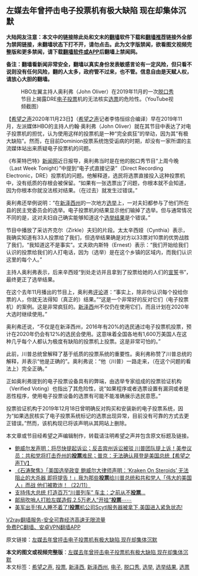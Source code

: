  <h2>左媒去年曾抨击电子投票机有极大缺陷 现在却集体沉默</h2> <p class="notice"><b>大陆网友注意：本文中的链接除此处和文末的<a href="https://github.com/bannedbook/fanqiang" >翻墙</a>软件下载和<a href="https://github.com/killgcd/justmysocks/blob/master/README.md">翻墙推荐</a>链接外全部为禁网链接，未翻墙状态下打不开，请勿点击。此为文字版禁闻，欲看图文视频完整版和更多禁闻，请下载<a href="https://github.com/bannedbook/fanqiang">翻墙软件或APP</a>后翻墙上禁闻网。</p><p>备注：翻墙看新闻非常安全，翻墙以真实身份发表敏感言论有一定风险，但只看不说则没有任何风险，翻的人太多，政府管不过来，也不管。信息自由是天赋人权，请放心大胆的翻墙。</b></p>  <div class="entry"> <figure><figcaption>HBO左翼主持人奥利弗（John Oliver）在2019年11月的一次<a href="https://www.bannedbook.org/bnews/tag/%E8%84%B1%E5%8F%A3%E7%A7%80/" class="st_tag internal_tag" rel="tag" title="标签 脱口秀 下的日志">脱口秀</a>节目上揭露DRE<a href="https://www.bannedbook.org/bnews/tag/%E7%94%B5%E5%AD%90/" class="st_tag internal_tag" rel="tag" title="标签 电子 下的日志">电子</a><a href="https://www.bannedbook.org/bnews/tag/%E6%8A%95%E7%A5%A8/" class="st_tag internal_tag" rel="tag" title="标签 投票 下的日志">投票</a>机的无法核实<a href="https://www.bannedbook.org/bnews/tag/%E9%80%89%E7%A5%A8/" class="st_tag internal_tag" rel="tag" title="标签 选票 下的日志">选票</a>的危险性。（YouTube视频截图）</figcaption></figure> <p>【<span class='wp_keywordlink_affiliate'><a href="https://www.soundofhope.org" title="希望之声" target="_blank">希望之声</a></span>2020年11月23日】（<a href="https://www.bannedbook.org/bnews/tag/%e5%b8%8c%e6%9c%9b%e4%b9%8b%e5%a3%b0/" class="st_tag internal_tag" rel="tag" title="标签 希望之声 下的日志">希望之声</a>记者李恪恒综合编译）早在2019年11月，左派媒体HBO的主持人约翰·奥利弗（John Oliver）就在其节目中表达了对电子投票机的担忧，认为使用这样的投票机是一种“完全疯狂”的举动，因为其“有极大缺陷”。然而，在目前Dominion投票系统饱受诟病的时期，却没有一家所谓的主流媒体站出来质疑电子投票机的问题。</p> <p>《布莱特巴特》<span class='wp_keywordlink_affiliate'><a href="https://www.bannedbook.org/" title="新闻网">新闻网</a></span>近日报导，奥利弗当时是在他的脱口秀节目“上周今晚（Last Week Tonight）”中提到“电子式直接记录”（Direct Recording Electronic，DRE）投票机的问题。他解释道，选民将选票直接投入这种投票机中，没有纸质的存根会被保留。“如果有一张选票出了问题，你根本就不会知道，因为你根本你就没法核对结果。（在过去）就发生过错误。”</p> <p>奥利弗还举例说明：“在<a href="https://www.bannedbook.org/bnews/tag/%E6%96%B0%E6%B3%BD%E8%A5%BF%E5%B7%9E/" class="st_tag internal_tag" rel="tag" title="标签 新泽西州 下的日志">新泽西州</a>的一次地方<a href="https://www.bannedbook.org/bnews/tag/%e9%80%89%e4%b8%be/" class="st_tag internal_tag" rel="tag" title="标签 选举 下的日志">选举</a>上，一对夫妇都参与了他们所在县的民主党委员会的选举。电子投票机的结果显示他们输掉了选举。但与通常情况不同的是，这对夫妇自己确实能够知道这个<a href="https://www.bannedbook.org/bnews/tag/%E9%80%89%E4%B8%BE%E7%BB%93%E6%9E%9C/" class="st_tag internal_tag" rel="tag" title="标签 选举结果 下的日志">选举结果</a>是个错误。”</p>  <p>节目中播放了采访齐克尔（Zirkle）夫妇的片段。太太辛西娅（Cynthia）表示，我确实知道有33人投票给了我们，但选举结果确是对方以33票对10票的优势战胜了我们，“我知道这不是事实”。丈夫欧内斯特（Ernest）表示：“我们开始给我们认识的投票给我们的人打电话，因为（选举）是在这个乡镇的区域内，而我们认识这里的每个人。”</p> <p>主持人奥利弗表示，后来辛西娅“到处走访并且拿到了投票给她的人们的<span class='wp_keywordlink'><a href="https://www.bannedbook.org/forum5/topic17.html" title="宣誓与预言" target="_blank">宣誓</a></span>书”，最终更正了选举结果。</p> <p>在这个去年11月播出的节目上，奥利弗<span class='wp_keywordlink_affiliate'><a href="https://www.bannedbook.org/bnews/comments/" title="新闻评论" target="_blank">评论</a></span>道：“事实上，除非你认识每个投给你票的人，你就无法得知（真正的）结果。”“这是一个非常好的反对它们（电子投票机）的案例。这是非常疯狂的。<a href="https://www.bannedbook.org/bnews/tag/%e6%96%b0%e6%b3%bd%e8%a5%bf/" class="st_tag internal_tag" rel="tag" title="标签 新泽西 下的日志">新泽西</a>州不仅仍在使用它们，而且计划在2020年大选时继续使用。”</p>  <p>奥利弗还说，“不仅是在新泽西州，2016年有20%的选民通过电子投票机投票，预计在2020年仍会有12%的选民会使用。这意味着全国各地有1,600万美国人在这种几乎每个人都认为极度有缺陷的投票机上投票。这是非常可怕的。”</p> <p>此前，川普总统曾解释了基于纸质的投票系统的重要性。奥利弗称赞了川普总统的解释，并表示“他是正确的”。奥利弗说：“他（川普）一路走来，（在这个问题的看法上）完全正确。”</p> <p>正如奥利弗提到的电子投票设备具有的弊端，由选举专家组成的投票验证机构（Verified Voting）也指出了其危险性，说“如果程序或者选票设置有漏洞或者是恶性程序，使用电子投票设备的选票有可能不能准确展示选民意愿。”</p>  <p>投票验证机构于2019年12月18日曾明确反对购买和安装新的电子投票系统，因为“如果选民核实了电子投票系统标记的选票出现异常，目前没有可靠的方式去更正错误。”然而，该机构现已将该声明从其网站上删除。</p> <p>本文章或节目经希望之声编辑制作，转载请注明希望之声并包含原文标题及链接。</p> <ul class='op-related-articles' title='相关阅读'> <li><a href='https://www.bannedbook.org/bnews/cbnews/20201123/1435756.html' target='_blank'>鲍威尔发声明：将尽快提起诉讼；反击宾州诉讼被驳 川普团队提上诉！美参议员：共和党将打击乔州的<b>投票</b>难民；普京：无法确认拜登是美国总统【希望之声TV】</a></li> <li><a href='https://www.bannedbook.org/bnews/bannedvideo/20201123/1435651.html' target='_blank'>《石涛聚焦》「美国选举政变 鲍威尔大律师声明：‘Kraken On Steroids’ 无法阻止的大杀器 即将提告！」我为那些<b>投票</b>给川普总统和共和党人「伟大的美国人」而战 他们被欺诈！（22/11）</a></li> <li><a href='https://www.bannedbook.org/bnews/cnnews/20201123/1435549.html' target='_blank'>支持伟大总统 打造百万“川普列车” 车主：之前从不<b>投票</b>…</a></li> <li><a href='https://www.bannedbook.org/bnews/bannedvideo/20201112/1435502.html' target='_blank'>邮局吹哨人打脸左媒造假,2.5万老人“开挂”<b>投票</b>⋯⋯</a></li> <li><a href='https://www.bannedbook.org/bnews/bannedvideo/20201114/1435500.html' target='_blank'>美军出手!有人睡不着了!<b>投票</b>机公司Scytl服务器被拿下,美国进入紧急状态!</a></li> </ul> <p class="texttj"> <a href="https://www.bannedbook.org/forum23/topic22702.html" target="_blank">V2ray翻墙服务-安全可靠经济高速无限流量</a><br/> <a href="https://github.com/bannedbook/fanqiang/wiki/%E7%A6%81%E9%97%BB%E7%BD%91%E5%AE%89%E5%8D%93%E7%BF%BB%E5%A2%99%E6%96%B0%E9%97%BBAPP" target="_blank">免费PC翻墙、安卓VPN翻墙APP</a></p><p>原文链接：<a class="src_link"  href="https://www.soundofhope.org/post/445927" target="_blank">左媒去年曾抨击电子投票机有极大缺陷 现在却集体沉默</a></p> <a name='sharetosocial'></a>       <div><b>本文的图文或视频完整版</b>：<a href='https://www.bannedbook.org/bnews/comments/20201123/1435790.html'>左媒去年曾抨击电子投票机有极大缺陷 现在却集体沉默</a></div>  </div><!--END ENTRY--> <div class="postfooter"> <div>本文标签：<a href="https://www.bannedbook.org/bnews/tag/%e5%b8%8c%e6%9c%9b%e4%b9%8b%e5%a3%b0/" rel="tag">希望之声</a>, <a href="https://www.bannedbook.org/bnews/tag/%E6%8A%95%E7%A5%A8/" rel="tag">投票</a>, <a href="https://www.bannedbook.org/bnews/tag/%e6%96%b0%e6%b3%bd%e8%a5%bf/" rel="tag">新泽西</a>, <a href="https://www.bannedbook.org/bnews/tag/%E6%96%B0%E6%B3%BD%E8%A5%BF%E5%B7%9E/" rel="tag">新泽西州</a>, <a href="https://www.bannedbook.org/bnews/tag/%E7%94%B5%E5%AD%90/" rel="tag">电子</a>, <a href="https://www.bannedbook.org/bnews/tag/%E8%84%B1%E5%8F%A3%E7%A7%80/" rel="tag">脱口秀</a>, <a href="https://www.bannedbook.org/bnews/tag/%e9%80%89%e4%b8%be/" rel="tag">选举</a>, <a href="https://www.bannedbook.org/bnews/tag/%E9%80%89%E4%B8%BE%E7%BB%93%E6%9E%9C/" rel="tag">选举结果</a>, <a href="https://www.bannedbook.org/bnews/tag/%E9%80%89%E7%A5%A8/" rel="tag">选票</a></div>  </div><!--END POSTFOOTER--> 